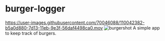 # burger-logger
https://user-images.githubusercontent.com/70046088/110042382-b5a0d880-7d13-11eb-9e3f-56daf4498ca0.mov
![burgershot](https://user-images.githubusercontent.com/70046088/110042507-de28d280-7d13-11eb-81ba-c67ae9fc6970.jpg)
A simple app to keep track of burgers.
